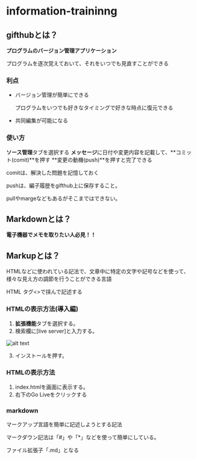 # information-traininng

## gifthubとは？

**プログラムのバージョン管理アプリケーション**

プログラムを逐次覚えておいて、それをいつでも見直すことができる

### 利点
* バージョン管理が簡単にできる

    プログラムをいつでも好きなタイミングで好きな時点に復元できる

* 共同編集が可能になる

### 使い方
**ソース管理**タブを選択する
**メッセージ**に日付や変更内容を記載して、**コミット(comit)**を押す
**変更の動機(push)**を押すと完了できる

comitは、解決した問題を記憶しておく

pushは、編子履歴をgifthub上に保存すること。

pullやmargeなどもあるがそこまではできない。

## Markdownとは？

**電子機器でメモを取りたい人必見！！**


## Markupとは？
HTMLなどに使われている記法で、文章中に特定の文字や記号などを使って、様々な見え方の調節を行うことができる言語

HTML タグ<>で挟んで記述する

### HTMLの表示方法(導入編)
1. **拡張機能**タブを選択する。
2. 検索欄に[live server]と入力する。

![alt text](image.png)

3. インストールを押す。

### HTMLの表示方法
1. index.htmlを画面に表示する。
2. 右下のGo Liveをクリックする

### markdown

マークアップ言語を簡単に記述しようとする記法

マークダウン記法は「#」や「*」などを使って簡単にしている。

ファイル拡張子「.md」となる